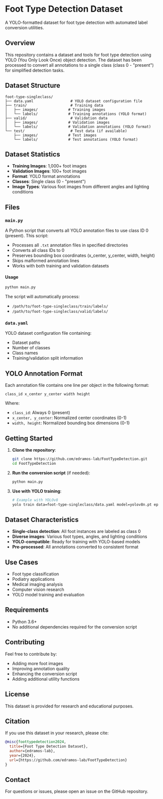 # Foot Type Detection Dataset

A YOLO-formatted dataset for foot type detection with automated label conversion utilities.

## Overview

This repository contains a dataset and tools for foot type detection using YOLO (You Only Look Once) object detection. The dataset has been processed to convert all annotations to a single class (class 0 - "present") for simplified detection tasks.

## Dataset Structure

```
foot-type-singleclass/
├── data.yaml                 # YOLO dataset configuration file
├── train/                    # Training data
│   ├── images/              # Training images
│   └── labels/              # Training annotations (YOLO format)
├── valid/                    # Validation data
│   ├── images/              # Validation images
│   └── labels/              # Validation annotations (YOLO format)
└── test/                     # Test data (if available)
    ├── images/              # Test images
    └── labels/              # Test annotations (YOLO format)
```

## Dataset Statistics

- **Training Images**: 1,000+ foot images
- **Validation Images**: 100+ foot images
- **Format**: YOLO format annotations
- **Classes**: Single class (0 - "present")
- **Image Types**: Various foot images from different angles and lighting conditions

## Files

### `main.py`
A Python script that converts all YOLO annotation files to use class ID 0 (present). This script:

- Processes all `.txt` annotation files in specified directories
- Converts all class IDs to 0
- Preserves bounding box coordinates (x_center, y_center, width, height)
- Skips malformed annotation lines
- Works with both training and validation datasets

#### Usage

```bash
python main.py
```

The script will automatically process:
- `/path/to/foot-type-singleclass/train/labels/`
- `/path/to/foot-type-singleclass/valid/labels/`

### `data.yaml`
YOLO dataset configuration file containing:
- Dataset paths
- Number of classes
- Class names
- Training/validation split information

## YOLO Annotation Format

Each annotation file contains one line per object in the following format:
```
class_id x_center y_center width height
```

Where:
- `class_id`: Always 0 (present)
- `x_center, y_center`: Normalized center coordinates (0-1)
- `width, height`: Normalized bounding box dimensions (0-1)

## Getting Started

1. **Clone the repository**:
   ```bash
   git clone https://github.com/edramos-lab/FootTypeDetection.git
   cd FootTypeDetection
   ```

2. **Run the conversion script** (if needed):
   ```bash
   python main.py
   ```

3. **Use with YOLO training**:
   ```bash
   # Example with YOLOv8
   yolo train data=foot-type-singleclass/data.yaml model=yolov8n.pt epochs=100
   ```

## Dataset Characteristics

- **Single-class detection**: All foot instances are labeled as class 0
- **Diverse images**: Various foot types, angles, and lighting conditions
- **YOLO-compatible**: Ready for training with YOLO-based models
- **Pre-processed**: All annotations converted to consistent format

## Use Cases

- Foot type classification
- Podiatry applications
- Medical imaging analysis
- Computer vision research
- YOLO model training and evaluation

## Requirements

- Python 3.6+
- No additional dependencies required for the conversion script

## Contributing

Feel free to contribute by:
- Adding more foot images
- Improving annotation quality
- Enhancing the conversion script
- Adding additional utility functions

## License

This dataset is provided for research and educational purposes.

## Citation

If you use this dataset in your research, please cite:

```bibtex
@misc{foottypedetection2024,
  title={Foot Type Detection Dataset},
  author={edramos-lab},
  year={2024},
  url={https://github.com/edramos-lab/FootTypeDetection}
}
```

## Contact

For questions or issues, please open an issue on the GitHub repository. 